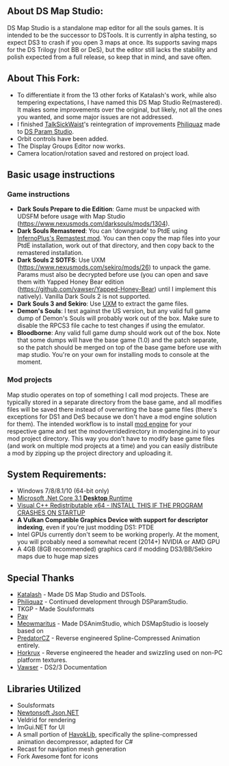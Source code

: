## About DS Map Studio:
DS Map Studio is a standalone map editor for all the souls games. It is intended to be the successor to DSTools. It is currently in alpha testing, so expect DS3 to crash if you open 3 maps at once. Its supports saving maps for the DS Trilogy (not BB or DeS), but the editor still lacks the stability and polish expected from a full release, so keep that in mind, and save often.

## About This Fork:
* To differentiate it from the 13 other forks of Katalash's work, while also tempering expectations, I have named this DS Map Studio Re(mastered). It makes some improvements over the original, but likely, not all the ones you wanted, and some major issues are not addressed.
* I finished [TalkSickWaist](https://github.com/TalkSickWaist)'s reintegration of improvements [Philiquaz](https://github.com/Philiquaz) made to [DS Param Studio](https://github.com/Philiquaz/DSParamStudio).
* Orbit controls have been added.
* The Display Groups Editor now works.
* Camera location/rotation saved and restored on project load.

## Basic usage instructions
### Game instructions
* **Dark Souls Prepare to die Edition**: Game must be unpacked with UDSFM before usage with Map Studio (https://www.nexusmods.com/darksouls/mods/1304).
* **Dark Souls Remastered**: You can 'downgrade' to PtdE using [InfernoPlus's Remastest mod](https://www.patreon.com/posts/58341679). You can then copy the map files into your PtdE installation, work out of that directory, and then copy back to the remastered installation.
* **Dark Souls 2 SOTFS**: Use UXM (https://www.nexusmods.com/sekiro/mods/26) to unpack the game. Params must also be decrypted before use (you can open and save them with Yapped Honey Bear edition (https://github.com/vawser/Yapped-Honey-Bear) until I implement this natively). Vanilla Dark Souls 2 is not supported.
* **Dark Souls 3 and Sekiro**: Use [UXM](https://www.nexusmods.com/sekiro/mods/26) to extract the game files.
* **Demon's Souls**: I test against the US version, but any valid full game dump of Demon's Souls will probably work out of the box. Make sure to disable the RPCS3 file cache to test changes if using the emulator.
* **Bloodborne**: Any valid full game dump should work out of the box. Note that some dumps will have the base game (1.0) and the patch separate, so the patch should be merged on top of the base game before use with map studio. You're on your own for installing mods to console at the moment.

### Mod projects
Map studio operates on top of something I call mod projects. These are typically stored in a separate directory from the base game, and all modifies files will be saved there instead of overwriting the base game files (there's exceptions for DS1 and DeS because we don't have a mod engine solution for them). The intended workflow is to install [mod engine](https://www.nexusmods.com/darksouls3/mods/332) for your respective game and set the modoverridedirectory in modengine.ini to your mod project directory. This way you don't have to modify base game files (and work on multiple mod projects at a time) and you can easily distribute a mod by zipping up the project directory and uploading it.

## System Requirements:
* Windows 7/8/8.1/10 (64-bit only)
* [Microsoft .Net Core 3.1 **Desktop** Runtime](https://dotnet.microsoft.com/download/dotnet-core/3.1)
* [Visual C++ Redistributable x64 - INSTALL THIS IF THE PROGRAM CRASHES ON STARTUP](https://aka.ms/vs/16/release/vc_redist.x64.exe)
* **A Vulkan Compatible Graphics Device with support for descriptor indexing**, even if you're just modding DS1: PTDE
* Intel GPUs currently don't seem to be working properly. At the moment, you will probably need a somewhat recent (2014+) NVIDIA or AMD GPU
* A 4GB (8GB recommended) graphics card if modding DS3/BB/Sekiro maps due to huge map sizes

## Special Thanks
* [Katalash](https://github.com/katalash) - Made DS Map Studio and DSTools.
* [Philiquaz](https://github.com/Philiquaz) - Continued development through DSParamStudio.
* TKGP - Made Soulsformats
* [Pav](https://github.com/JohrnaJohrna)
* [Meowmaritus](https://github.com/meowmaritus) - Made DSAnimStudio, which DSMapStudio is loosely based on
* [PredatorCZ](https://github.com/PredatorCZ) - Reverse engineered Spline-Compressed Animation entirely.
* [Horkrux](https://github.com/horkrux) - Reverse engineered the header and swizzling used on non-PC platform textures.
* [Vawser](https://github.com/vawser) - DS2/3 Documentation

## Libraries Utilized
* Soulsformats
* [Newtonsoft Json.NET](https://www.newtonsoft.com/json)
* Veldrid for rendering
* ImGui.NET for UI
* A small portion of [HavokLib](https://github.com/PredatorCZ/HavokLib), specifically the spline-compressed animation decompressor, adapted for C#
* Recast for navigation mesh generation
* Fork Awesome font for icons

